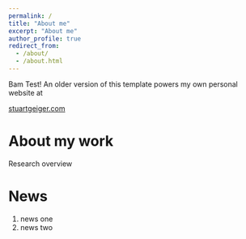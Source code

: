 ```yaml
---
permalink: /
title: "About me"
excerpt: "About me"
author_profile: true
redirect_from: 
  - /about/
  - /about.html
---
```


Bam Test! An older version of this template powers my own personal website at 

[stuartgeiger.com](http://stuartgeiger.com)

About my work
======
Research overview


News
======
1. news one
1. news two


